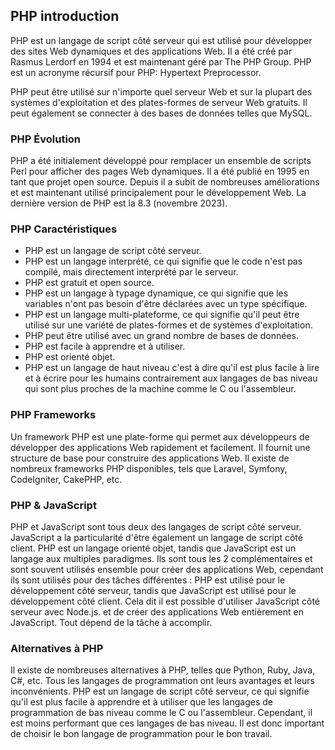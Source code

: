 ## PHP introduction

PHP est un langage de script côté serveur qui est utilisé pour développer des sites Web dynamiques et des applications Web. Il a été créé par Rasmus Lerdorf en 1994 et est maintenant géré par The PHP Group. PHP est un acronyme récursif pour PHP: Hypertext Preprocessor.

PHP peut être utilisé sur n'importe quel serveur Web et sur la plupart des systèmes d'exploitation et des plates-formes de serveur Web gratuits. Il peut également se connecter à des bases de données telles que MySQL.

### PHP Évolution

PHP a été initialement développé pour remplacer un ensemble de scripts Perl pour afficher des pages Web dynamiques. Il a été publié en 1995 en tant que projet open source. Depuis il a subit de nombreuses améliorations et est maintenant utilisé principalement pour le développement Web. La dernière version de PHP est la 8.3 (novembre 2023).

### PHP Caractéristiques

- PHP est un langage de script côté serveur.
- PHP est un langage interprété, ce qui signifie que le code n'est pas compilé, mais directement interprété par le serveur.
- PHP est gratuit et open source.
- PHP est un langage à typage dynamique, ce qui signifie que les variables n'ont pas besoin d'être déclarées avec un type spécifique.
- PHP est un langage multi-plateforme, ce qui signifie qu'il peut être utilisé sur une variété de plates-formes et de systèmes d'exploitation.
- PHP peut être utilisé avec un grand nombre de bases de données.
- PHP est facile à apprendre et à utiliser.
- PHP est orienté objet.
- PHP est un langage de haut niveau c'est à dire qu'il est plus facile à lire et à écrire pour les humains contrairement aux langages de bas niveau qui sont plus proches de la machine comme le C ou l'assembleur.

### PHP Frameworks

Un framework PHP est une plate-forme qui permet aux développeurs de développer des applications Web rapidement et facilement. Il fournit une structure de base pour construire des applications Web. Il existe de nombreux frameworks PHP disponibles, tels que Laravel, Symfony, CodeIgniter, CakePHP, etc.

### PHP & JavaScript

PHP et JavaScript sont tous deux des langages de script côté serveur. JavaScript a la particularité d'être également un langage de script côté client. PHP est un langage orienté objet, tandis que JavaScript est un langage aux multiples paradigmes. 
Ils sont tous les 2 complémentaires et sont souvent utilisés ensemble pour créer des applications Web, cependant ils sont utilisés pour des tâches différentes : PHP est utilisé pour le développement côté serveur, tandis que JavaScript est utilisé pour le développement côté client. Cela dit il est possible d'utiliser JavaScript côté serveur avec Node.js. et de créer des applications Web entièrement en JavaScript. Tout dépend de la tâche à accomplir.

### Alternatives à PHP

Il existe de nombreuses alternatives à PHP, telles que Python, Ruby, Java, C#, etc. Tous les langages de programmation ont leurs avantages et leurs inconvénients. PHP est un langage de script côté serveur, ce qui signifie qu'il est plus facile à apprendre et à utiliser que les langages de programmation de bas niveau comme le C ou l'assembleur. Cependant, il est moins performant que ces langages de bas niveau. Il est donc important de choisir le bon langage de programmation pour le bon travail.


